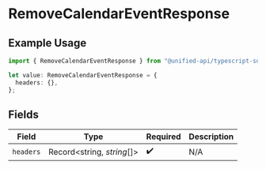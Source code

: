 # RemoveCalendarEventResponse

## Example Usage

```typescript
import { RemoveCalendarEventResponse } from "@unified-api/typescript-sdk/sdk/models/operations";

let value: RemoveCalendarEventResponse = {
  headers: {},
};
```

## Fields

| Field                      | Type                       | Required                   | Description                |
| -------------------------- | -------------------------- | -------------------------- | -------------------------- |
| `headers`                  | Record<string, *string*[]> | :heavy_check_mark:         | N/A                        |